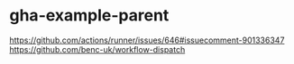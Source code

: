 # gha-example-parent

https://github.com/actions/runner/issues/646#issuecomment-901336347
https://github.com/benc-uk/workflow-dispatch
